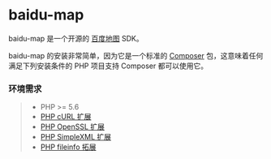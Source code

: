 # baidu-map

baidu-map 是一个开源的 [百度地图](http://lbsyun.baidu.com/) SDK。

baidu-map 的安装非常简单，因为它是一个标准的 [Composer](https://getcomposer.org/) 包，这意味着任何满足下列安装条件的 PHP 项目支持 Composer 都可以使用它。
                  
### 环境需求

>  - PHP >= 5.6
>  - [PHP cURL 扩展](http://php.net/manual/en/book.curl.php)
>  - [PHP OpenSSL 扩展](http://php.net/manual/en/book.openssl.php)
>  - [PHP SimpleXML 扩展](http://php.net/manual/en/book.simplexml.php)
>  - [PHP fileinfo 拓展](http://php.net/manual/en/book.fileinfo.php)
